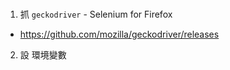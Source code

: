 
# 
1. 抓 `geckodriver` - Selenium for Firefox

* https://github.com/mozilla/geckodriver/releases

2. 設 環境變數


